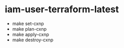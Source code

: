 # iam-user-terraform-latest
* make set-cxnp 
* make plan-cxnp
* make apply-cxnp
* make destroy-cxnp
